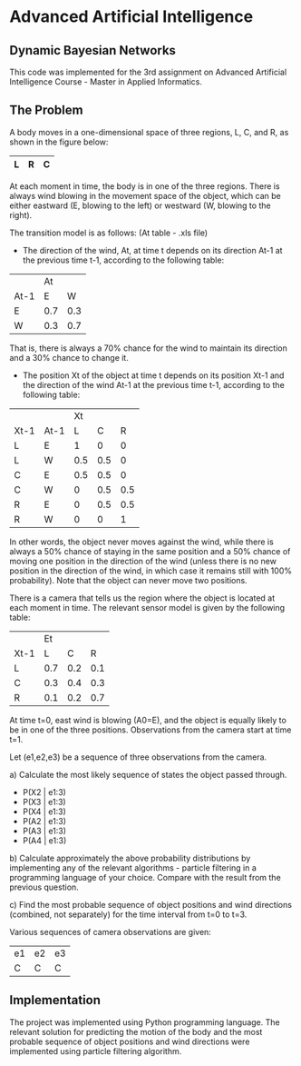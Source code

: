 # Advanced Artificial Intelligence
## Dynamic Bayesian Networks
This code was implemented for the 3rd assignment on Advanced Artificial Intelligence Course - Master in Applied Informatics.

## The Problem

A body moves in a one-dimensional space of three regions, L, C, and R, as shown in the figure below:


| L | R | C |
|:-:|:-:|:-:|


At each moment in time, the body is in one of the three regions. There is always wind blowing in the movement space of the object, which can be either eastward (E, blowing to the left) or westward (W, blowing to the right).

The transition model is as follows: (At table - .xls file)

-  The direction of the wind, At, at time t depends on its direction At-1 at the previous time t-1, according to the following table:


<table class="tg">
<tbody>
  <tr>
    <td class="tg-t6k2"></td>
    <td class="tg-lhti" colspan="2">At</td>
  </tr>
  <tr>
    <td class="tg-vrnj">At-1</td>
    <td class="tg-nrix">E</td>
    <td class="tg-nrix">W</td>
  </tr>
  <tr>
    <td class="tg-9wq8">E</td>
    <td class="tg-nrix">0.7</td>
    <td class="tg-nrix">0.3</td>
  </tr>
  <tr>
    <td class="tg-9wq8">W</td>
    <td class="tg-nrix">0.3</td>
    <td class="tg-nrix">0.7</td>
  </tr>
</tbody>
</table>

That is, there is always a 70% chance for the wind to maintain its direction and a 30% chance to change it.

-  The position Xt of the object at time t depends on its position Xt-1 and the direction of the wind At-1 at the previous time t-1, according to the following table:

<table class="tg">
<tbody>
  <tr>
    <td class="tg-t6k2"></td>
    <td class="tg-uzvj"></td>
    <td class="tg-vrnj" colspan="3">Xt</td>
  </tr>
  <tr>
    <td class="tg-vrnj">Xt-1</td>
    <td class="tg-vrnj">At-1</td>
    <td class="tg-9wq8">L</td>
    <td class="tg-9wq8">C</td>
    <td class="tg-9wq8">R</td>
  </tr>
  <tr>
    <td class="tg-9wq8">L</td>
    <td class="tg-9wq8">E</td>
    <td class="tg-9wq8">1</td>
    <td class="tg-9wq8">0</td>
    <td class="tg-9wq8">0</td>
  </tr>
  <tr>
    <td class="tg-9wq8">L</td>
    <td class="tg-9wq8">W</td>
    <td class="tg-9wq8">0.5</td>
    <td class="tg-9wq8">0.5</td>
    <td class="tg-9wq8">0</td>
  </tr>
  <tr>
    <td class="tg-9wq8">C</td>
    <td class="tg-9wq8">E</td>
    <td class="tg-9wq8">0.5</td>
    <td class="tg-9wq8">0.5</td>
    <td class="tg-9wq8">0</td>
  </tr>
  <tr>
    <td class="tg-9wq8">C</td>
    <td class="tg-9wq8">W</td>
    <td class="tg-9wq8">0</td>
    <td class="tg-9wq8">0.5</td>
    <td class="tg-9wq8">0.5</td>
  </tr>
  <tr>
    <td class="tg-9wq8">R</td>
    <td class="tg-9wq8">E</td>
    <td class="tg-9wq8">0</td>
    <td class="tg-9wq8">0.5</td>
    <td class="tg-9wq8">0.5</td>
  </tr>
  <tr>
    <td class="tg-9wq8">R</td>
    <td class="tg-9wq8">W</td>
    <td class="tg-9wq8">0</td>
    <td class="tg-9wq8">0</td>
    <td class="tg-9wq8">1</td>
  </tr>
</tbody>
</table>


In other words, the object never moves against the wind, while there is always a 50% chance of staying in the same position and a 50% chance of moving one position in the direction of the wind (unless there is no new position in the direction of the wind, in which case it remains still with 100% probability). Note that the object can never move two positions.

There is a camera that tells us the region where the object is located at each moment in time. The relevant sensor model is given by the following table:
<table class="tg">
<tbody>
  <tr>
    <td class="tg-t6k2"></td>
    <td class="tg-lhti" colspan="3">Et</td>
  </tr>
  <tr>
    <td class="tg-wa9f">Xt-1</td>
    <td class="tg-cly1">L</td>
    <td class="tg-cly1">C</td>
    <td class="tg-cly1">R</td>
  </tr>
  <tr>
    <td class="tg-lboi">L</td>
    <td class="tg-cly1">0.7</td>
    <td class="tg-cly1">0.2</td>
    <td class="tg-cly1">0.1</td>
  </tr>
  <tr>
    <td class="tg-lboi">C</td>
    <td class="tg-cly1">0.3</td>
    <td class="tg-cly1">0.4</td>
    <td class="tg-cly1">0.3</td>
  </tr>
  <tr>
    <td class="tg-cly1">R</td>
    <td class="tg-cly1">0.1</td>
    <td class="tg-cly1">0.2</td>
    <td class="tg-cly1">0.7</td>
  </tr>
</tbody>
</table>

At time t=0, east wind is blowing (A0=E), and the object is equally likely to be in one of the three positions. Observations from the camera start at time t=1.

Let (e1,e2,e3) be a sequence of three observations from the camera.

a) Calculate the most likely sequence of states the object passed through.

-   P(X2 | e1:3)
-   P(X3 | e1:3)
-   P(X4 | e1:3)
-   P(A2 | e1:3)
-   P(A3 | e1:3)
-   P(A4 | e1:3)

b) Calculate approximately the above probability distributions by implementing any of the relevant algorithms - particle filtering in a programming language of your choice. Compare with the result from the previous question.

c) Find the most probable sequence of object positions and wind directions (combined, not separately) for the time interval from t=0 to t=3.

Various sequences of camera observations are given:

<table class="tg">
<tbody>
  <tr>
    <td class="tg-c3ow">e1</td>
    <td class="tg-c3ow">e2</td>
    <td class="tg-c3ow">e3</td>
  </tr>
  <tr>
    <td class="tg-c3ow">C</td>
    <td class="tg-c3ow">C</td>
    <td class="tg-c3ow">C</td>
  </tr>
</tbody>
</table>

## Implementation

The project was implemented using Python programming language. The relevant solution for predicting the motion of the body and the most probable sequence of object positions and wind directions were implemented using particle filtering algorithm.
